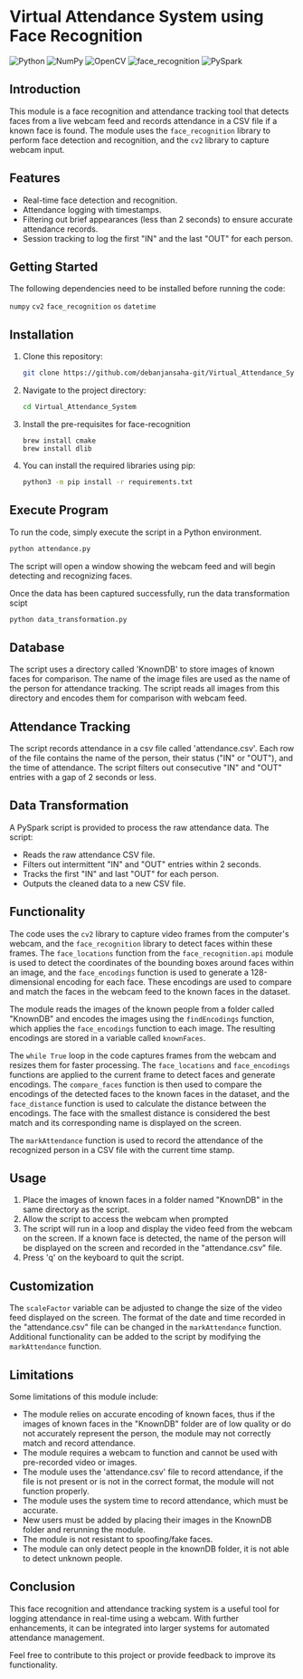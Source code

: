 # Virtual Attendance System using Face Recognition
![Python](https://img.shields.io/badge/Python-3.10-python)
![NumPy](https://img.shields.io/badge/NumPy-1.25.2-cyan)
![OpenCV](https://img.shields.io/badge/OpenCV-4.9-blue)
![face_recognition](https://img.shields.io/badge/face--recognition-1.3.0-brown)
![PySpark](https://img.shields.io/badge/Pyspark-3.5.1-orange)

## Introduction

This module is a face recognition and attendance tracking tool that detects faces from a live webcam feed and records attendance in a CSV file if a known face is found. The module uses the `face_recognition` library to perform face detection and recognition, and the `cv2` library to capture webcam input.

## Features
- Real-time face detection and recognition.
- Attendance logging with timestamps.
- Filtering out brief appearances (less than 2 seconds) to ensure accurate attendance records.
- Session tracking to log the first "IN" and the last "OUT" for each person.


## Getting Started

The following dependencies need to be installed before running the code:

`numpy`
`cv2`
`face_recognition`
`os`
`datetime`

## Installation

1. Clone this repository:
   ```bash
   git clone https://github.com/debanjansaha-git/Virtual_Attendance_System
   ```
2. Navigate to the project directory:
   ```bash
   cd Virtual_Attendance_System
   ```

3. Install the pre-requisites for face-recognition
   ```
   brew install cmake
   brew install dlib
   ```

4. You can install the required libraries using pip:
   ```bash
   python3 -m pip install -r requirements.txt
   ```

## Execute Program

To run the code, simply execute the script in a Python environment. 
   ```bash
   python attendance.py
   ```

The script will open a window showing the webcam feed and will begin detecting and recognizing faces.

Once the data has been captured successfully, run the data transformation scipt
   ```bash
   python data_transformation.py
   ```

## Database

The script uses a directory called 'KnownDB' to store images of known faces for comparison. The name of the image files are used as the name of the person for attendance tracking. The script reads all images from this directory and encodes them for comparison with webcam feed.

## Attendance Tracking

The script records attendance in a csv file called 'attendance.csv'. Each row of the file contains the name of the person, their status ("IN" or "OUT"), and the time of attendance. The script filters out consecutive "IN" and "OUT" entries with a gap of 2 seconds or less.

## Data Transformation

A PySpark script is provided to process the raw attendance data. The script:
- Reads the raw attendance CSV file.
- Filters out intermittent "IN" and "OUT" entries within 2 seconds.
- Tracks the first "IN" and last "OUT" for each person.
- Outputs the cleaned data to a new CSV file.

## Functionality

The code uses the `cv2` library to capture video frames from the computer's webcam, and the `face_recognition` library to detect faces within these frames. The `face_locations` function from the `face_recognition.api` module is used to detect the coordinates of the bounding boxes around faces within an image, and the `face_encodings` function is used to generate a 128-dimensional encoding for each face. These encodings are used to compare and match the faces in the webcam feed to the known faces in the dataset.

The module reads the images of the known people from a folder called "KnownDB" and encodes the images using the `findEncodings` function, which applies the `face_encodings` function to each image. The resulting encodings are stored in a variable called `knownFaces`.

The `while True` loop in the code captures frames from the webcam and resizes them for faster processing. The `face_locations` and `face_encodings` functions are applied to the current frame to detect faces and generate encodings. The `compare_faces` function is then used to compare the encodings of the detected faces to the known faces in the dataset, and the `face_distance` function is used to calculate the distance between the encodings. The face with the smallest distance is considered the best match and its corresponding name is displayed on the screen.

The `markAttendance` function is used to record the attendance of the recognized person in a CSV file with the current time stamp.

## Usage

   1. Place the images of known faces in a folder named "KnownDB" in the same directory as the script.
   2. Allow the script to access the webcam when prompted
   3. The script will run in a loop and display the video feed from the webcam on the screen. If a known face is detected, the name of the person will be displayed on the screen and recorded in the "attendance.csv" file.
   4. Press 'q' on the keyboard to quit the script.

## Customization

The `scaleFactor` variable can be adjusted to change the size of the video feed displayed on the screen.
The format of the date and time recorded in the "attendance.csv" file can be changed in the `markAttendance` function.
Additional functionality can be added to the script by modifying the `markAttendance` function.

## Limitations
Some limitations of this module include:

- The module relies on accurate encoding of known faces, thus if the images of known faces in the "KnownDB" folder are of low quality or do not accurately represent the person, the module may not correctly match and record attendance.
- The module requires a webcam to function and cannot be used with pre-recorded video or images.
- The module uses the 'attendance.csv' file to record attendance, if the file is not present or is not in the correct format, the module will not function properly.
- The module uses the system time to record attendance, which must be accurate.
- New users must be added by placing their images in the KnownDB folder and rerunning the module.
- The module is not resistant to spoofing/fake faces.
- The module can only detect people in the knownDB folder, it is not able to detect unknown people.

## Conclusion

This face recognition and attendance tracking system is a useful tool for logging attendance in real-time using a webcam. With further enhancements, it can be integrated into larger systems for automated attendance management.

Feel free to contribute to this project or provide feedback to improve its functionality.